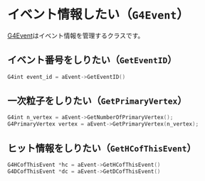 # イベント情報したい（``G4Event``）

[G4Event](https://geant4.kek.jp/Reference/11.2.0/classG4Event.html)はイベント情報を管理するクラスです。

## イベント番号をしりたい（``GetEventID``）

```cpp
G4int event_id = aEvent->GetEventID()
```

## 一次粒子をしりたい（``GetPrimaryVertex``）

```cpp
G4int n_vertex = aEvent->GetNumberOfPrimaryVertex();
G4PrimaryVertex vertex = aEvent->GetPrimaryVertex(n_vertex);
```

## ヒット情報をしりたい（``GetHCofThisEvent``）

```cpp
G4HCofThisEvent *hc = aEvent->GetHCofThisEvent()
G4DCofThisEvent *dc = aEvent->GetDCofThisEvent()
```
